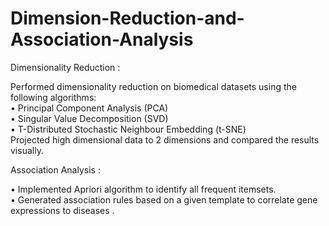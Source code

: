 # Dimension-Reduction-and-Association-Analysis

Dimensionality Reduction :                                    
                                      
Performed dimensionality reduction on biomedical datasets using the following algorithms:               
• Principal Component Analysis (PCA)                                     
• Singular Value Decomposition (SVD)                                               
• T-Distributed Stochastic Neighbour Embedding (t-SNE)                                              
Projected high dimensional data to 2 dimensions and compared the results visually.                    
                                                                                    
Association Analysis :  

• Implemented Apriori algorithm to identify all frequent itemsets.                    
• Generated association rules based on a given template to correlate gene expressions to diseases .
